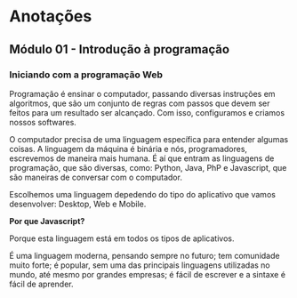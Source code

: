 # Anotações

## Módulo 01 - Introdução à programação

### Iniciando com a programação Web

Programação é ensinar o computador, passando diversas instruções em algoritmos, que são um conjunto de regras com passos que devem ser feitos para um resultado ser alcançado. Com isso, configuramos e criamos nossos softwares.

O computador precisa de uma linguagem específica para entender algumas coisas. A linguagem da máquina é binária e nós, programadores, escrevemos de maneira mais humana. É aí que entram as linguagens de programação, que são diversas, como: Python, Java, PhP e Javascript, que são maneiras de conversar com o computador.

Escolhemos uma linguagem depedendo do tipo do aplicativo que vamos desenvolver: Desktop, Web e Mobile.

**Por que Javascript?**

Porque esta linguagem está em todos os tipos de aplicativos.

É uma linguagem moderna, pensando sempre no futuro; tem comunidade muito forte; é popular, sem uma das principais linguagens utilizadas no mundo, até mesmo por grandes empresas; é fácil de escrever e a sintaxe é fácil de aprender.
